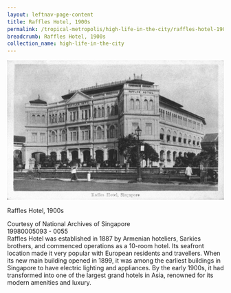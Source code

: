 ```yaml
---
layout: leftnav-page-content
title: Raffles Hotel, 1900s
permalink: /tropical-metropolis/high-life-in-the-city/raffles-hotel-1900s/
breadcrumb: Raffles Hotel, 1900s
collection_name: high-life-in-the-city
---
```


![Raffles Hotel, 1900s](/images/Sub2-1-Raffles-Hotel.jpg)
<div class="custom-caption">
<div><p>Raffles Hotel, 1900s</p></div>
<div>Courtesy of National Archives of Singapore</div>
<div>19980005093 - 0055</div>
</div>
Raffles Hotel was established in 1887 by Armenian hoteliers, Sarkies brothers, and commenced operations as a 10-room hotel. Its seafront location made it very popular with European residents and travellers. When its new main building opened in 1899, it was among the earliest buildings in Singapore to have electric lighting and appliances. By the early 1900s, it had transformed into one of the largest grand hotels in Asia, renowned for its modern amenities and luxury.
